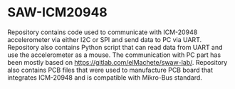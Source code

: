 # SAW-ICM20948
Repository contains code used to communicate with ICM-20948 accelerometer via either I2C or SPI and send data to PC via UART. Repository also contains Python script that can read data from UART and use the accelerometer as a mouse. The communication with PC part has been mostly based on https://gitlab.com/elMachete/swaw-lab/.
Repository also contains PCB files that were used to manufacture PCB board that integrates ICM-20948 and is compatible with Mikro-Bus standard.
